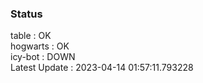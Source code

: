 ### Status


table : OK  
hogwarts : OK  
icy-bot : DOWN  
Latest Update : 2023-04-14 01:57:11.793228
